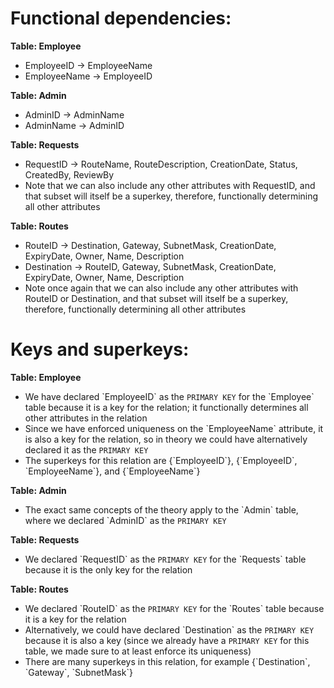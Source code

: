 # Functional dependencies:

**Table: Employee**
+ EmployeeID → EmployeeName
+ EmployeeName → EmployeeID

**Table: Admin**
+ AdminID → AdminName
+ AdminName → AdminID

**Table: Requests**
+ RequestID → RouteName, RouteDescription, CreationDate, Status, CreatedBy, ReviewBy
+ Note that we can also include any other attributes with RequestID, and that subset will itself be a superkey, therefore, functionally determining all other attributes

**Table: Routes**
+ RouteID → Destination, Gateway, SubnetMask, CreationDate, ExpiryDate, Owner, Name, Description
+ Destination → RouteID, Gateway, SubnetMask, CreationDate, ExpiryDate, Owner, Name, Description
+ Note once again that we can also include any other attributes with RouteID or Destination, and that subset will itself be a superkey, therefore, functionally determining all other attributes

# Keys and superkeys:

**Table: Employee**
+ We have declared \`EmployeeID\` as the `PRIMARY KEY` for the \`Employee\` table because it is a key for the relation; it functionally determines all other attributes in the relation
+ Since we have enforced uniqueness on the \`EmployeeName\` attribute, it is also a key for the relation, so in theory we could have alternatively declared it as the `PRIMARY KEY`
+ The superkeys for this relation are {\`EmployeeID\`}, {\`EmployeeID\`,  \`EmployeeName\`}, and {\`EmployeeName\`}

**Table: Admin**
+ The exact same concepts of the theory apply to the \`Admin\` table, where we declared \`AdminID\` as the `PRIMARY KEY`

**Table: Requests**
+ We declared \`RequestID\` as the `PRIMARY KEY` for the \`Requests\` table because it is the only key for the relation

**Table: Routes**
+ We declared \`RouteID\` as the `PRIMARY KEY` for the \`Routes\` table because it is a key for the relation
+ Alternatively, we could have declared \`Destination\` as the `PRIMARY KEY` because it is also a key (since we already have a `PRIMARY KEY` for this table, we made sure to at least enforce its uniqueness)
+ There are many superkeys in this relation, for example {\`Destination\`, \`Gateway\`, \`SubnetMask\`}
